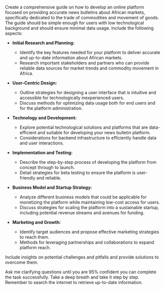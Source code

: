 Create a comprehensive guide on how to develop an online platform focused on providing accurate news bulletins about African markets, specifically dedicated to the trade of commodities and movement of goods. The guide should be simple enough for users with low technological background and should ensure minimal data usage. Include the following aspects:

- **Initial Research and Planning:**
  - Identify the key features needed for your platform to deliver accurate and up-to-date information about African markets.
  - Research important stakeholders and partners who can provide reliable data sources for market trends and commodity movement in Africa.

- **User-Centric Design:**
  - Outline strategies for designing a user interface that is intuitive and accessible for technologically inexperienced users.
  - Discuss methods for optimizing data usage both for end users and for the platform administration.

- **Technology and Development:**
  - Explore potential technological solutions and platforms that are data-efficient and suitable for developing your news bulletin platform.
  - Considerations for backend infrastructure to efficiently handle data and user interactions.

- **Implementation and Testing:**
  - Describe the step-by-step process of developing the platform from concept through to launch.
  - Detail strategies for beta testing to ensure the platform is user-friendly and reliable.

- **Business Model and Startup Strategy:**
  - Analyze different business models that could be applicable for monetizing the platform while maintaining low-cost access for users.
  - Discuss strategies for scaling the platform into a sustainable startup, including potential revenue streams and avenues for funding.

- **Marketing and Growth:**
  - Identify target audiences and propose effective marketing strategies to reach them.
  - Methods for leveraging partnerships and collaborations to expand platform reach.

Include insights on potential challenges and pitfalls and provide solutions to overcome them. 

Ask me clarifying questions until you are 95% confident you can complete the task successfully. Take a deep breath and take it step by step. Remember to search the internet to retrieve up-to-date information.